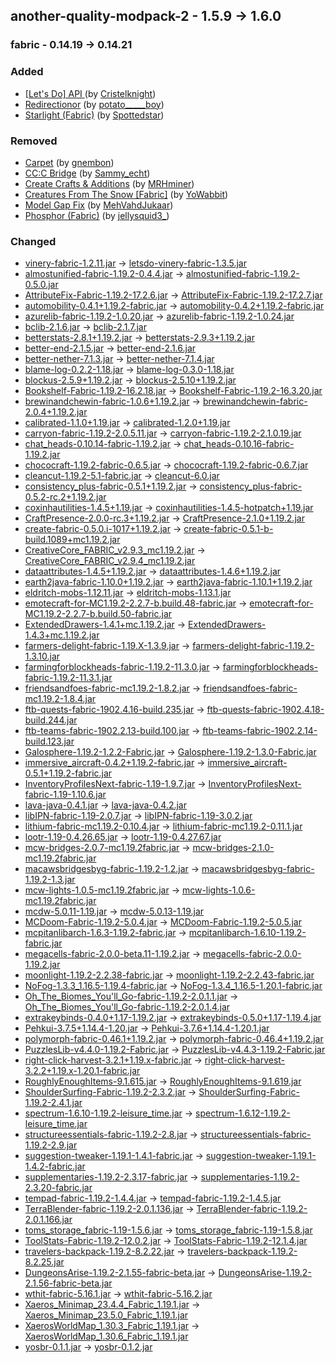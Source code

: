 ## another-quality-modpack-2 - 1.5.9 -> 1.6.0

### fabric - 0.14.19 -> 0.14.21

### Added

  * [[Let's Do] API ](https://www.curseforge.com/minecraft/mc-mods/do-api) (by [Cristelknight](https://www.curseforge.com/members/Cristelknight/projects))
  * [Redirectionor](https://www.curseforge.com/minecraft/mc-mods/redirectionor) (by [potato_____boy](https://www.curseforge.com/members/potato_____boy/projects))
  * [Starlight (Fabric)](https://www.curseforge.com/minecraft/mc-mods/starlight) (by [Spottedstar](https://www.curseforge.com/members/Spottedstar/projects))

### Removed

  * [Carpet](https://www.curseforge.com/minecraft/mc-mods/carpet) (by [gnembon](https://www.curseforge.com/members/gnembon/projects))
  * [CC:C Bridge](https://www.curseforge.com/minecraft/mc-mods/cccbridge) (by [Sammy_echt](https://www.curseforge.com/members/Sammy_echt/projects))
  * [Create Crafts & Additions](https://www.curseforge.com/minecraft/mc-mods/createaddition) (by [MRHminer](https://www.curseforge.com/members/MRHminer/projects))
  * [Creatures From The Snow [Fabric]](https://www.curseforge.com/minecraft/mc-mods/creatures-from-the-snow-fabric) (by [YoWabbit](https://www.curseforge.com/members/YoWabbit/projects))
  * [Model Gap Fix](https://www.curseforge.com/minecraft/mc-mods/model-gap-fix) (by [MehVahdJukaar](https://www.curseforge.com/members/MehVahdJukaar/projects))
  * [Phosphor (Fabric)](https://www.curseforge.com/minecraft/mc-mods/phosphor) (by [jellysquid3_](https://www.curseforge.com/members/jellysquid3_/projects))

### Changed

  * [vinery-fabric-1.2.11.jar](https://www.curseforge.com/minecraft/mc-mods/lets-do-wine/files/4559566) -> [letsdo-vinery-fabric-1.3.5.jar](https://www.curseforge.com/minecraft/mc-mods/lets-do-wine/files/4631628)
  * [almostunified-fabric-1.19.2-0.4.4.jar](https://www.curseforge.com/minecraft/mc-mods/almost-unified/files/4522172) -> [almostunified-fabric-1.19.2-0.5.0.jar](https://www.curseforge.com/minecraft/mc-mods/almost-unified/files/4586196)
  * [AttributeFix-Fabric-1.19.2-17.2.6.jar](https://www.curseforge.com/minecraft/mc-mods/attributefix/files/4436597) -> [AttributeFix-Fabric-1.19.2-17.2.7.jar](https://www.curseforge.com/minecraft/mc-mods/attributefix/files/4635475)
  * [automobility-0.4.1+1.19.2-fabric.jar](https://www.curseforge.com/minecraft/mc-mods/automobility/files/4109700) -> [automobility-0.4.2+1.19.2-fabric.jar](https://www.curseforge.com/minecraft/mc-mods/automobility/files/4613201)
  * [azurelib-fabric-1.19.2-1.0.20.jar](https://www.curseforge.com/minecraft/mc-mods/azurelib/files/4569679) -> [azurelib-fabric-1.19.2-1.0.24.jar](https://www.curseforge.com/minecraft/mc-mods/azurelib/files/4606678)
  * [bclib-2.1.6.jar](https://www.curseforge.com/minecraft/mc-mods/bclib/files/4393099) -> [bclib-2.1.7.jar](https://www.curseforge.com/minecraft/mc-mods/bclib/files/4572719)
  * [betterstats-2.8.1+1.19.2.jar](https://www.curseforge.com/minecraft/mc-mods/better-stats/files/4561815) -> [betterstats-2.9.3+1.19.2.jar](https://www.curseforge.com/minecraft/mc-mods/better-stats/files/4595391)
  * [better-end-2.1.5.jar](https://www.curseforge.com/minecraft/mc-mods/betterend/files/4539997) -> [better-end-2.1.6.jar](https://www.curseforge.com/minecraft/mc-mods/betterend/files/4572737)
  * [better-nether-7.1.3.jar](https://www.curseforge.com/minecraft/mc-mods/betternether/files/4393102) -> [better-nether-7.1.4.jar](https://www.curseforge.com/minecraft/mc-mods/betternether/files/4572724)
  * [blame-log-0.2.2-1.18.jar](https://www.curseforge.com/minecraft/mc-mods/blame-log/files/4514227) -> [blame-log-0.3.0-1.18.jar](https://www.curseforge.com/minecraft/mc-mods/blame-log/files/4616244)
  * [blockus-2.5.9+1.19.2.jar](https://www.curseforge.com/minecraft/mc-mods/blockus/files/4458022) -> [blockus-2.5.10+1.19.2.jar](https://www.curseforge.com/minecraft/mc-mods/blockus/files/4529161)
  * [Bookshelf-Fabric-1.19.2-16.2.18.jar](https://www.curseforge.com/minecraft/mc-mods/bookshelf/files/4426590) -> [Bookshelf-Fabric-1.19.2-16.3.20.jar](https://www.curseforge.com/minecraft/mc-mods/bookshelf/files/4556696)
  * [brewinandchewin-fabric-1.0.6+1.19.2.jar](https://www.curseforge.com/minecraft/mc-mods/brewin-and-chewin-fabric/files/4474429) -> [brewinandchewin-fabric-2.0.4+1.19.2.jar](https://www.curseforge.com/minecraft/mc-mods/brewin-and-chewin-fabric/files/4601163)
  * [calibrated-1.1.0+1.19.jar](https://www.curseforge.com/minecraft/mc-mods/calibrated/files/4403699) -> [calibrated-1.2.0+1.19.jar](https://www.curseforge.com/minecraft/mc-mods/calibrated/files/4574560)
  * [carryon-fabric-1.19.2-2.0.5.11.jar](https://www.curseforge.com/minecraft/mc-mods/carry-on/files/4507153) -> [carryon-fabric-1.19.2-2.1.0.19.jar](https://www.curseforge.com/minecraft/mc-mods/carry-on/files/4633984)
  * [chat_heads-0.10.14-fabric-1.19.2.jar](https://www.curseforge.com/minecraft/mc-mods/chat-heads/files/4520413) -> [chat_heads-0.10.16-fabric-1.19.2.jar](https://www.curseforge.com/minecraft/mc-mods/chat-heads/files/4590665)
  * [chococraft-1.19.2-fabric-0.6.5.jar](https://www.curseforge.com/minecraft/mc-mods/chococraft/files/4371530) -> [chococraft-1.19.2-fabric-0.6.7.jar](https://www.curseforge.com/minecraft/mc-mods/chococraft/files/4615150)
  * [cleancut-1.19.2-5.1-fabric.jar](https://www.curseforge.com/minecraft/mc-mods/cleancut/files/3950652) -> [cleancut-6.0.jar](https://www.curseforge.com/minecraft/mc-mods/cleancut/files/4574770)
  * [consistency_plus-fabric-0.5.1+1.19.2.jar](https://www.curseforge.com/minecraft/mc-mods/consistencyplus/files/3971956) -> [consistency_plus-fabric-0.5.2-rc.2+1.19.2.jar](https://www.curseforge.com/minecraft/mc-mods/consistencyplus/files/4551482)
  * [coxinhautilities-1.4.5+1.19.jar](https://www.curseforge.com/minecraft/mc-mods/coxinha-utilities/files/4073508) -> [coxinhautilities-1.4.5-hotpatch+1.19.jar](https://www.curseforge.com/minecraft/mc-mods/coxinha-utilities/files/4625771)
  * [CraftPresence-2.0.0-rc.3+1.19.2.jar](https://www.curseforge.com/minecraft/mc-mods/craftpresence/files/4515013) -> [CraftPresence-2.1.0+1.19.2.jar](https://www.curseforge.com/minecraft/mc-mods/craftpresence/files/4612430)
  * [create-fabric-0.5.0.i-1017+1.19.2.jar](https://www.curseforge.com/minecraft/mc-mods/create-fabric/files/4537370) -> [create-fabric-0.5.1-b-build.1089+mc1.19.2.jar](https://www.curseforge.com/minecraft/mc-mods/create-fabric/files/4622426)
  * [CreativeCore_FABRIC_v2.9.3_mc1.19.2.jar](https://www.curseforge.com/minecraft/mc-mods/creativecore/files/4121642) -> [CreativeCore_FABRIC_v2.9.4_mc1.19.2.jar](https://www.curseforge.com/minecraft/mc-mods/creativecore/files/4584604)
  * [dataattributes-1.4.5+1.19.2.jar](https://www.curseforge.com/minecraft/mc-mods/data-attributes/files/4565001) -> [dataattributes-1.4.6+1.19.2.jar](https://www.curseforge.com/minecraft/mc-mods/data-attributes/files/4580191)
  * [earth2java-fabric-1.10.0+1.19.2.jar](https://www.curseforge.com/minecraft/mc-mods/earth2java/files/4551068) -> [earth2java-fabric-1.10.1+1.19.2.jar](https://www.curseforge.com/minecraft/mc-mods/earth2java/files/4574074)
  * [eldritch-mobs-1.12.11.jar](https://www.curseforge.com/minecraft/mc-mods/eldritch-mobs/files/4430311) -> [eldritch-mobs-1.13.1.jar](https://www.curseforge.com/minecraft/mc-mods/eldritch-mobs/files/4616721)
  * [emotecraft-for-MC1.19.2-2.2.7-b.build.48-fabric.jar](https://www.curseforge.com/minecraft/mc-mods/emotecraft/files/4455300) -> [emotecraft-for-MC1.19.2-2.2.7-b.build.50-fabric.jar](https://www.curseforge.com/minecraft/mc-mods/emotecraft/files/4632463)
  * [ExtendedDrawers-1.4.1+mc.1.19.2.jar](https://www.curseforge.com/minecraft/mc-mods/extended-drawers/files/4562404) -> [ExtendedDrawers-1.4.3+mc.1.19.2.jar](https://www.curseforge.com/minecraft/mc-mods/extended-drawers/files/4610363)
  * [farmers-delight-fabric-1.19.X-1.3.9.jar](https://www.curseforge.com/minecraft/mc-mods/farmers-delight-fabric/files/4111426) -> [farmers-delight-fabric-1.19.2-1.3.10.jar](https://www.curseforge.com/minecraft/mc-mods/farmers-delight-fabric/files/4634237)
  * [farmingforblockheads-fabric-1.19.2-11.3.0.jar](https://www.curseforge.com/minecraft/mc-mods/farming-for-blockheads-fabric/files/4510522) -> [farmingforblockheads-fabric-1.19.2-11.3.1.jar](https://www.curseforge.com/minecraft/mc-mods/farming-for-blockheads-fabric/files/4635032)
  * [friendsandfoes-fabric-mc1.19.2-1.8.2.jar](https://www.curseforge.com/minecraft/mc-mods/friends-and-foes/files/4540911) -> [friendsandfoes-fabric-mc1.19.2-1.8.4.jar](https://www.curseforge.com/minecraft/mc-mods/friends-and-foes/files/4622737)
  * [ftb-quests-fabric-1902.4.16-build.235.jar](https://www.curseforge.com/minecraft/mc-mods/ftb-quests-fabric/files/4553967) -> [ftb-quests-fabric-1902.4.18-build.244.jar](https://www.curseforge.com/minecraft/mc-mods/ftb-quests-fabric/files/4629859)
  * [ftb-teams-fabric-1902.2.13-build.100.jar](https://www.curseforge.com/minecraft/mc-mods/ftb-teams-fabric/files/4477313) -> [ftb-teams-fabric-1902.2.14-build.123.jar](https://www.curseforge.com/minecraft/mc-mods/ftb-teams-fabric/files/4611937)
  * [Galosphere-1.19.2-1.2.2-Fabric.jar](https://www.curseforge.com/minecraft/mc-mods/galosphere/files/4397800) -> [Galosphere-1.19.2-1.3.0-Fabric.jar](https://www.curseforge.com/minecraft/mc-mods/galosphere/files/4574837)
  * [immersive_aircraft-0.4.2+1.19.2-fabric.jar](https://www.curseforge.com/minecraft/mc-mods/immersive-aircraft/files/4476551) -> [immersive_aircraft-0.5.1+1.19.2-fabric.jar](https://www.curseforge.com/minecraft/mc-mods/immersive-aircraft/files/4591838)
  * [InventoryProfilesNext-fabric-1.19-1.9.7.jar](https://www.curseforge.com/minecraft/mc-mods/inventory-profiles-next/files/4511905) -> [InventoryProfilesNext-fabric-1.19-1.10.6.jar](https://www.curseforge.com/minecraft/mc-mods/inventory-profiles-next/files/4616629)
  * [lava-java-0.4.1.jar](https://www.curseforge.com/minecraft/mc-mods/lava-java/files/3834031) -> [lava-java-0.4.2.jar](https://www.curseforge.com/minecraft/mc-mods/lava-java/files/4625019)
  * [libIPN-fabric-1.19-2.0.7.jar](https://www.curseforge.com/minecraft/mc-mods/libipn/files/4512907) -> [libIPN-fabric-1.19-3.0.2.jar](https://www.curseforge.com/minecraft/mc-mods/libipn/files/4574565)
  * [lithium-fabric-mc1.19.2-0.10.4.jar](https://www.curseforge.com/minecraft/mc-mods/lithium/files/4151762) -> [lithium-fabric-mc1.19.2-0.11.1.jar](https://www.curseforge.com/minecraft/mc-mods/lithium/files/4439700)
  * [lootr-1.19-0.4.26.65.jar](https://www.curseforge.com/minecraft/mc-mods/lootr-fabric/files/4558419) -> [lootr-1.19-0.4.27.67.jar](https://www.curseforge.com/minecraft/mc-mods/lootr-fabric/files/4596349)
  * [mcw-bridges-2.0.7-mc1.19.2fabric.jar](https://www.curseforge.com/minecraft/mc-mods/macaws-bridges/files/4446196) -> [mcw-bridges-2.1.0-mc1.19.2fabric.jar](https://www.curseforge.com/minecraft/mc-mods/macaws-bridges/files/4599786)
  * [macawsbridgesbyg-fabric-1.19.2-1.2.jar](https://www.curseforge.com/minecraft/mc-mods/macaws-bridges-oh-the-biomes-youll-go/files/4473696) -> [macawsbridgesbyg-fabric-1.19.2-1.3.jar](https://www.curseforge.com/minecraft/mc-mods/macaws-bridges-oh-the-biomes-youll-go/files/4607820)
  * [mcw-lights-1.0.5-mc1.19.2fabric.jar](https://www.curseforge.com/minecraft/mc-mods/macaws-lights-and-lamps/files/4358250) -> [mcw-lights-1.0.6-mc1.19.2fabric.jar](https://www.curseforge.com/minecraft/mc-mods/macaws-lights-and-lamps/files/4618164)
  * [mcdw-5.0.11-1.19.jar](https://www.curseforge.com/minecraft/mc-mods/mcdw/files/4542707) -> [mcdw-5.0.13-1.19.jar](https://www.curseforge.com/minecraft/mc-mods/mcdw/files/4603016)
  * [MCDoom-Fabric-1.19.2-5.0.4.jar](https://www.curseforge.com/minecraft/mc-mods/mcdoom/files/4536067) -> [MCDoom-Fabric-1.19.2-5.0.5.jar](https://www.curseforge.com/minecraft/mc-mods/mcdoom/files/4591162)
  * [mcpitanlibarch-1.6.3-1.19.2-fabric.jar](https://www.curseforge.com/minecraft/mc-mods/mcpitanlibarch/files/4485579) -> [mcpitanlibarch-1.6.10-1.19.2-fabric.jar](https://www.curseforge.com/minecraft/mc-mods/mcpitanlibarch/files/4605550)
  * [megacells-fabric-2.0.0-beta.11-1.19.2.jar](https://www.curseforge.com/minecraft/mc-mods/mega-cells/files/4562656) -> [megacells-fabric-2.0.0-1.19.2.jar](https://www.curseforge.com/minecraft/mc-mods/mega-cells/files/4613943)
  * [moonlight-1.19.2-2.2.38-fabric.jar](https://www.curseforge.com/minecraft/mc-mods/selene/files/4569959) -> [moonlight-1.19.2-2.2.43-fabric.jar](https://www.curseforge.com/minecraft/mc-mods/selene/files/4620028)
  * [NoFog-1.3.3_1.16.5-1.19.4-fabric.jar](https://www.curseforge.com/minecraft/mc-mods/nofog/files/4461437) -> [NoFog-1.3.4_1.16.5-1.20.1-fabric.jar](https://www.curseforge.com/minecraft/mc-mods/nofog/files/4601452)
  * [Oh_The_Biomes_You'll_Go-fabric-1.19.2-2.0.1.1.jar](https://www.curseforge.com/minecraft/mc-mods/oh-the-biomes-youll-go-fabric/files/4426495) -> [Oh_The_Biomes_You'll_Go-fabric-1.19.2-2.0.1.4.jar](https://www.curseforge.com/minecraft/mc-mods/oh-the-biomes-youll-go-fabric/files/4602114)
  * [extrakeybinds-0.4.0+1.17-1.19.2.jar](https://www.curseforge.com/minecraft/mc-mods/origins-extra-keybinds/files/4031145) -> [extrakeybinds-0.5.0+1.17-1.19.4.jar](https://www.curseforge.com/minecraft/mc-mods/origins-extra-keybinds/files/4601010)
  * [Pehkui-3.7.5+1.14.4-1.20.jar](https://www.curseforge.com/minecraft/mc-mods/pehkui/files/4556169) -> [Pehkui-3.7.6+1.14.4-1.20.1.jar](https://www.curseforge.com/minecraft/mc-mods/pehkui/files/4600012)
  * [polymorph-fabric-0.46.1+1.19.2.jar](https://www.curseforge.com/minecraft/mc-mods/polymorph-fabric/files/4119085) -> [polymorph-fabric-0.46.4+1.19.2.jar](https://www.curseforge.com/minecraft/mc-mods/polymorph-fabric/files/4629007)
  * [PuzzlesLib-v4.4.0-1.19.2-Fabric.jar](https://www.curseforge.com/minecraft/mc-mods/puzzles-lib/files/4499053) -> [PuzzlesLib-v4.4.3-1.19.2-Fabric.jar](https://www.curseforge.com/minecraft/mc-mods/puzzles-lib/files/4600774)
  * [right-click-harvest-3.2.1+1.19.x-fabric.jar](https://www.curseforge.com/minecraft/mc-mods/rightclickharvest/files/4565172) -> [right-click-harvest-3.2.2+1.19.x-1.20.1-fabric.jar](https://www.curseforge.com/minecraft/mc-mods/rightclickharvest/files/4584147)
  * [RoughlyEnoughItems-9.1.615.jar](https://www.curseforge.com/minecraft/mc-mods/roughly-enough-items/files/4561838) -> [RoughlyEnoughItems-9.1.619.jar](https://www.curseforge.com/minecraft/mc-mods/roughly-enough-items/files/4573156)
  * [ShoulderSurfing-Fabric-1.19.2-2.3.2.jar](https://www.curseforge.com/minecraft/mc-mods/shoulder-surfing-reloaded/files/4510873) -> [ShoulderSurfing-Fabric-1.19.2-2.4.1.jar](https://www.curseforge.com/minecraft/mc-mods/shoulder-surfing-reloaded/files/4635438)
  * [spectrum-1.6.10-1.19.2-leisure_time.jar](https://www.curseforge.com/minecraft/mc-mods/spectrum/files/4492664) -> [spectrum-1.6.12-1.19.2-leisure_time.jar](https://www.curseforge.com/minecraft/mc-mods/spectrum/files/4636802)
  * [structureessentials-fabric-1.19.2-2.8.jar](https://www.curseforge.com/minecraft/mc-mods/structure-essentials-forge-fabric/files/4553851) -> [structureessentials-fabric-1.19.2-2.9.jar](https://www.curseforge.com/minecraft/mc-mods/structure-essentials-forge-fabric/files/4594753)
  * [suggestion-tweaker-1.19.1-1.4.1-fabric.jar](https://www.curseforge.com/minecraft/mc-mods/suggestion-tweaker/files/4489997) -> [suggestion-tweaker-1.19.1-1.4.2-fabric.jar](https://www.curseforge.com/minecraft/mc-mods/suggestion-tweaker/files/4583267)
  * [supplementaries-1.19.2-2.3.17-fabric.jar](https://www.curseforge.com/minecraft/mc-mods/supplementaries/files/4568478) -> [supplementaries-1.19.2-2.3.20-fabric.jar](https://www.curseforge.com/minecraft/mc-mods/supplementaries/files/4615837)
  * [tempad-fabric-1.19.2-1.4.4.jar](https://www.curseforge.com/minecraft/mc-mods/tempad/files/4373373) -> [tempad-fabric-1.19.2-1.4.5.jar](https://www.curseforge.com/minecraft/mc-mods/tempad/files/4586187)
  * [TerraBlender-fabric-1.19.2-2.0.1.136.jar](https://www.curseforge.com/minecraft/mc-mods/terrablender-fabric/files/4205731) -> [TerraBlender-fabric-1.19.2-2.0.1.166.jar](https://www.curseforge.com/minecraft/mc-mods/terrablender-fabric/files/4618489)
  * [toms_storage_fabric-1.19-1.5.6.jar](https://www.curseforge.com/minecraft/mc-mods/toms-storage-fabric/files/4533987) -> [toms_storage_fabric-1.19-1.5.8.jar](https://www.curseforge.com/minecraft/mc-mods/toms-storage-fabric/files/4619529)
  * [ToolStats-Fabric-1.19.2-12.0.2.jar](https://www.curseforge.com/minecraft/mc-mods/tool-stats/files/3944167) -> [ToolStats-Fabric-1.19.2-12.1.4.jar](https://www.curseforge.com/minecraft/mc-mods/tool-stats/files/4584153)
  * [travelers-backpack-1.19.2-8.2.22.jar](https://www.curseforge.com/minecraft/mc-mods/travelers-backpack-fabric/files/4539508) -> [travelers-backpack-1.19.2-8.2.25.jar](https://www.curseforge.com/minecraft/mc-mods/travelers-backpack-fabric/files/4615950)
  * [DungeonsArise-1.19.2-2.1.55-fabric-beta.jar](https://www.curseforge.com/minecraft/mc-mods/when-dungeons-arise-fabric/files/4502600) -> [DungeonsArise-1.19.2-2.1.56-fabric-beta.jar](https://www.curseforge.com/minecraft/mc-mods/when-dungeons-arise-fabric/files/4599480)
  * [wthit-fabric-5.16.1.jar](https://www.curseforge.com/minecraft/mc-mods/wthit/files/4544616) -> [wthit-fabric-5.16.2.jar](https://www.curseforge.com/minecraft/mc-mods/wthit/files/4576228)
  * [Xaeros_Minimap_23.4.4_Fabric_1.19.1.jar](https://www.curseforge.com/minecraft/mc-mods/xaeros-minimap/files/4550313) -> [Xaeros_Minimap_23.5.0_Fabric_1.19.1.jar](https://www.curseforge.com/minecraft/mc-mods/xaeros-minimap/files/4593178)
  * [XaerosWorldMap_1.30.3_Fabric_1.19.1.jar](https://www.curseforge.com/minecraft/mc-mods/xaeros-world-map/files/4550332) -> [XaerosWorldMap_1.30.6_Fabric_1.19.1.jar](https://www.curseforge.com/minecraft/mc-mods/xaeros-world-map/files/4594981)
  * [yosbr-0.1.1.jar](https://www.curseforge.com/minecraft/mc-mods/yosbr/files/2934596) -> [yosbr-0.1.2.jar](https://www.curseforge.com/minecraft/mc-mods/yosbr/files/4581910)

